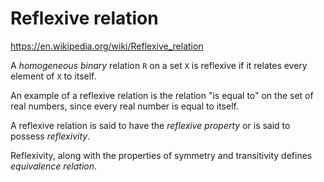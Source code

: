 # Reflexive relation

https://en.wikipedia.org/wiki/Reflexive_relation

A *homogeneous* *binary* relation `R` on a set `X` is reflexive if it relates every element of `X` to itself.

An example of a reflexive relation is the relation "is equal to" on the set of real numbers, since every real number is equal to itself.

A reflexive relation is said to have the *reflexive property* or is said to possess *reflexivity*.

Reflexivity, along with the properties of symmetry and transitivity defines *equivalence relation*.
